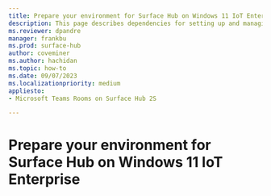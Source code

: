 ```yaml
---
title: Prepare your environment for Surface Hub on Windows 11 IoT Enterprise
description: This page describes dependencies for setting up and managing Microsoft Teams Rooms-Windows on Surface Hub 
ms.reviewer: dpandre
manager: frankbu
ms.prod: surface-hub
author: coveminer
ms.author: hachidan
ms.topic: how-to
ms.date: 09/07/2023
ms.localizationpriority: medium
appliesto:
- Microsoft Teams Rooms on Surface Hub 2S

---
```

# Prepare your environment for Surface Hub on Windows 11 IoT Enterprise